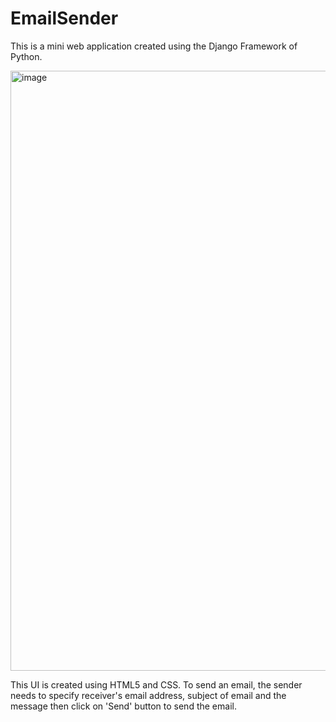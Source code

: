 # EmailSender

This is a mini web application created using the Django Framework of Python.

<img width="960" alt="image" src="https://user-images.githubusercontent.com/70108118/177626552-6aedaf5a-ba5c-4246-8911-aaff5ebc9658.png">

This UI is created using HTML5 and CSS.
To send an email, the sender needs to specify receiver's email address, subject of email and the message then click on 'Send' button to send the email. 
